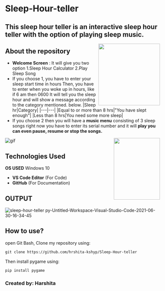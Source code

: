 # Sleep-Hour-teller

## This sleep hour teller is an interactive sleep hour teller with the option of playing sleep music.

<img align="right" width=200 height=200 src="https://user-images.githubusercontent.com/85073963/123422849-6b05dd80-d5dc-11eb-8942-70ba44f9d691.gif">

## About the repository 
- **Welcome Screen** : It will give you two option 
        1.Sleep Hour Calculator
        2.Play Sleep Song
- If you choose 1, you have to enter your sleep start time in hours
  Then, you have to enter when you woke up in hours, like if 6 am then 0600
  It will tell you the sleep hour and will show a message according to the category mentioned. below.
  |Sleep hr|Category|
  |---|---|
  |Equal to or more than 8 hrs|"You have slept enough"|
  |Less than 8 hrs|You need some more sleep|
- If you choose 2 then you will have a **music menu** consisting of 3 sleep songs right now you have to enter its serial number and it will **play you can even pause, resume or stop the songs.**
 <img align="right" width=150 height=200 src="https://user-images.githubusercontent.com/85073963/123639425-cc78b700-d83d-11eb-91d9-ab82a5c67c47.gif">
 
 ![gif](https://user-images.githubusercontent.com/85073963/123644621-2c259100-d843-11eb-90e3-34bc3c57306e.gif)

 
## Technologies Used
**OS USED** Windows 10
- **VS Code Editor** (For Code)
- **GitHub** (For Documentation)

## OUTPUT 
![sleep-hour-teller py-Untitled-_Workspace_-Visual-Studio-Code-2021-06-30-16-34-45](https://user-images.githubusercontent.com/85073963/123997000-8a8e7300-d9ed-11eb-8e80-174694800ff2.gif)




## How to use?

open Git Bash, Clone my repository using:
```html
git clone https://github.com/hrshita-kshyp/Sleep-Hour-teller
```
Then install pygame using:
```html
pip install pygame
```

### Created by: Harshita



